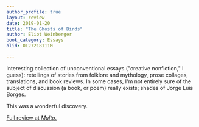 ```yaml
---
author_profile: true
layout: review
date: 2019-01-20
title: "The Ghosts of Birds"
author: Eliot Weinberger
book_category: Essays
olid: OL27218111M

---
```


Interesting collection of unconventional essays ("creative nonfiction," I guess): retellings of stories from folklore and mythology, prose collages, translations, and book reviews. In some cases, I'm not entirely sure of the subject of discussion (a book, or poem) really exists; shades of Jorge Luis Borges.

This was a wonderful discovery.

[Full review at *Multo*.](https://multoghost.wordpress.com/2019/01/20/reading-the-ghosts-of-birds/)